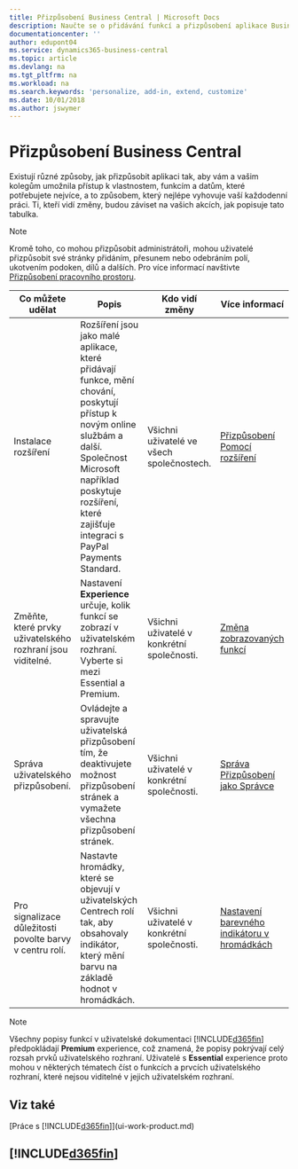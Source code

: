 ```yaml
---
title: Přizpůsobení Business Central | Microsoft Docs
description: Naučte se o přidávání funkcí a přizpůsobení aplikace Business Central.
documentationcenter: ''
author: edupont04
ms.service: dynamics365-business-central
ms.topic: article
ms.devlang: na
ms.tgt_pltfrm: na
ms.workload: na
ms.search.keywords: 'personalize, add-in, extend, customize'
ms.date: 10/01/2018
ms.author: jswymer
---
```

# <a name="customizing-business-central"></a>Přizpůsobení Business Central
Existují různé způsoby, jak přizpůsobit aplikaci tak, aby vám a vašim kolegům umožnila přístup k vlastnostem, funkcím a datům, které potřebujete nejvíce, a to způsobem, který nejlépe vyhovuje vaší každodenní práci. Ti, kteří vidí změny, budou záviset na vašich akcích, jak popisuje tato tabulka.

> [!NOTE]
> Kromě toho, co mohou přizpůsobit administrátoři, mohou uživatelé přizpůsobit své stránky přidáním, přesunem nebo odebráním polí, ukotvením podoken, dílů a dalších. Pro více informací navštivte [Přizpůsobení pracovního prostoru](ui-personalization-user.md).

| Co můžete udělat    |  Popis  |  Kdo vidí změny  |  Více informací  |
|-----|---------------|---------|-------|
|Instalace rozšíření|Rozšíření jsou jako malé aplikace, které přidávají funkce, mění chování, poskytují přístup k novým online službám a další. Společnost Microsoft například poskytuje rozšíření, které zajišťuje integraci s PayPal Payments Standard.|Všichni uživatelé ve všech společnostech.|[Přizpůsobení  Pomocí rozšíření](ui-extensions.md)|
|Změňte, které prvky uživatelského rozhraní jsou viditelné.|Nastavení **Experience** určuje, kolik funkcí se zobrazí v uživatelském rozhraní. Vyberte si mezi Essential a Premium.|Všichni uživatelé v konkrétní společnosti.|[Změna zobrazovaných funkcí](ui-experiences.md)|
|Správa uživatelského přizpůsobení.|Ovládejte a spravujte uživatelská přizpůsobení tím, že deaktivujete možnost přizpůsobení stránek a vymažete všechna přizpůsobení stránek.|Všichni uživatelé v konkrétní společnosti.|[Správa Přizpůsobení jako Správce](ui-personalization-manage.md)|
|Pro signalizace důležitosti povolte barvy v centru rolí.|Nastavte hromádky, které se objevují v uživatelských Centrech rolí tak, aby obsahovaly indikátor, který mění barvu na základě hodnot v hromádkách.|Všichni uživatelé v konkrétní společnosti.|[Nastavení barevného indikátoru v hromádkách](admin-how-set-up-colored-indicator-on-cues.md)|

> [!NOTE]
> Všechny popisy funkcí v uživatelské dokumentaci [!INCLUDE[d365fin](includes/d365fin_md.md)] předpokládají **Premium** experience, což znamená, že popisy pokrývají celý rozsah prvků uživatelského rozhraní. Uživatelé s **Essential** experience proto mohou v některých tématech číst o funkcích a prvcích uživatelského rozhraní, které nejsou viditelné v jejich uživatelském rozhraní.

## <a name="see-also"></a>Viz také
[Práce s [!INCLUDE[d365fin](includes/d365fin_md.md)]](ui-work-product.md)  

## [!INCLUDE[d365fin](includes/free_trial_md.md)]  
